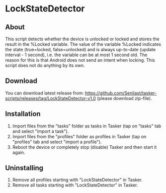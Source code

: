# LockStateDetector
## About
This script detects whether the device is unlocked or locked and stores the result in the %Locked variable. The value of the variable %Locked indicates the state (true=locked, false=unlocked) and is always up-to-date (update interval - 1 second), i.e. the variable can be at most 1 second old. The reason for this is that Android does not send an intent when locking. This script does not do anything by its own.

## Download
You can download latest release from: https://github.com/Senliast/tasker-scripts/releases/tag/LockStateDetector-v1.0 (please download zip-file).

## Installation
1. Import files from the "tasks" folder as tasks in Tasker (tap on "tasks" tab and select "import a task").
2. Import files from the "profiles" folder as profiles in Tasker (tap on "profiles" tab and select "import a profile").
3. Reboot the device or completely stop (disable) Tasker and then start it again.

## Uninstalling
1. Remove all profiles starting with "LockStateDetector" in Tasker.
2. Remove all tasks starting with "LockStateDetector" in Tasker.
